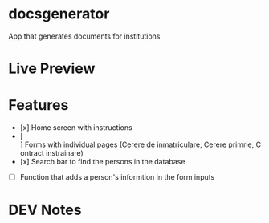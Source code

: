 # docsgenerator

App that generates documents for institutions

# Live Preview



# Features

- [x] Home screen with instructions
- [ ] Forms with individual pages (Cerere de inmatriculare, Cerere primrie, Contract instrainare)
- [x] Search bar to find the persons in the database
- [ ] Function that adds a person's informtion in the form inputs

# DEV Notes
